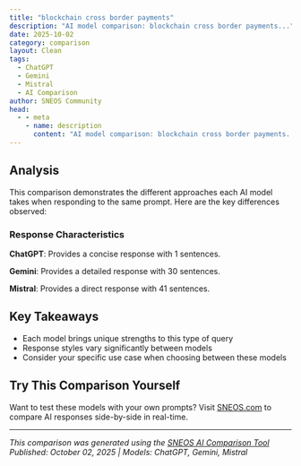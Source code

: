 ```yaml
---
title: "blockchain cross border payments"
description: "AI model comparison: blockchain cross border payments..."
date: 2025-10-02
category: comparison
layout: Clean
tags:
  - ChatGPT
  - Gemini
  - Mistral
  - AI Comparison
author: SNEOS Community
head:
  - - meta
    - name: description
      content: "AI model comparison: blockchain cross border payments..."
---
```


<ChatComparison
  title="blockchain cross border payments"
  prompt="blockchain cross border payments"
  :responses='{
    "ChatGPT": "Blockchain technology has emerged as a transformative solution for cross-border payments, addressing many of the challenges that traditional financial systems face in this area. Here are some key points regarding blockchain and cross-border payments:\n\n### Advantages of Blockchain for Cross-Border Payments\n\n1. **Speed**: Traditional cross-border transactions can take several days to settle due to the involvement of multiple banks and intermediaries. Blockchain technology can facilitate near-instant transactions, reducing settlement times significantly.\n\n2. **Cost Efficiency**: Cross-border payments often incur high fees due to intermediary banks and currency conversion charges. By using blockchain, which allows for direct transactions between parties, costs can be lowered significantly.\n\n3. **Transparency**: Blockchain provides a transparent ledger that allows all parties to see the transaction history and status. This can help in reducing fraud and increasing trust among parties involved in the transaction.\n\n4. **Security**: The decentralized and cryptographic nature of blockchain enhances security. Transactions are recorded in a way that is tamper-proof, making it difficult for unauthorized parties to alter data.\n\n5. **Accessibility**: Blockchain can enable financial inclusion by providing access to banking services for unbanked populations. Individuals and businesses can participate in global trade without needing a traditional bank account.\n\n6. **Reduced Currency Exchange Issues**: Blockchain can facilitate transactions in various currencies and mitigate the complexities of currency exchange by allowing for the use of stablecoins or cryptocurrencies.\n\n### Use Cases of Blockchain in Cross-Border Payments\n\n1. **Cryptocurrencies**: Many businesses and individuals are leveraging cryptocurrencies like Bitcoin or stablecoins such as USDC or USDT for cross-border payments. These digital currencies enable direct peer-to-peer transactions without the need for intermediaries.\n\n2. **Blockchain-Based Remittance Services**: Companies like Ripple and Stellar are creating solutions specifically for remittances, allowing people to send money across borders more quickly and at lower costs.\n\n3. **Central Bank Digital Currencies (CBDCs)**: Several countries are exploring or piloting their own digital currencies based on blockchain technology, which could revolutionize cross-border payments by streamlining transactions between countries.\n\n4. **Supply Chain Finance**: Blockchain can improve transparency and efficiency in supply chain finance, making it easier for businesses to engage in cross-border trade and finance.\n\n### Challenges\n\nDespite its advantages, there are several challenges and considerations when it comes to using blockchain for cross-border payments:\n\n1. **Regulatory Compliance**: Different countries have varying regulations regarding cryptocurrencies and digital payments. Ensuring compliance with anti-money laundering (AML) and know-your-customer (KYC) regulations can be complex.\n\n2. **Volatility**: The value of many cryptocurrencies can fluctuate significantly, which may pose risks for businesses using them for cross-border payments.\n\n3. **Infrastructure and Adoption**: Widespread adoption of blockchain for cross-border payments requires significant changes in infrastructure, both technologically and within financial institutions.\n\n4. **Interoperability**: Different blockchain networks need to be able to communicate with each other to maximize efficiency in cross-border payments.\n\n### Conclusion\n\nBlockchain technology holds great promise for revolutionizing cross-border payments. Its ability to enhance speed, reduce costs, and increase transparency can address many of the challenges present in traditional banking systems. As technology and regulatory frameworks evolve, blockchain has the potential to create a more efficient global economy.",
    "Gemini": "Blockchain technology holds significant promise for revolutionizing cross-border payments, offering potential advantages over traditional systems. Here\u0027s a breakdown of the key aspects:\n\n**How Blockchain Can Improve Cross-Border Payments:**\n\n*   **Faster Transactions:** Traditional cross-border payments can take days or even weeks to settle due to multiple intermediaries (correspondent banks) and differing regulatory requirements. Blockchain can enable near real-time settlements by eliminating or streamlining these intermediaries and using a distributed ledger for faster verification.\n*   **Reduced Costs:** Each intermediary in the traditional system charges fees, adding to the overall cost of the transaction. Blockchain can significantly reduce these costs by disintermediation and automating processes.\n*   **Increased Transparency:** The distributed ledger provides a transparent and immutable record of each transaction, making it easier to track the flow of funds and identify any issues.\n*   **Enhanced Security:** Cryptography and consensus mechanisms inherent in blockchain technology enhance security and reduce the risk of fraud and cyberattacks.\n*   **Improved Accessibility:** Blockchain can provide access to financial services for individuals and businesses in underserved regions who may not have access to traditional banking infrastructure.\n*   **Smart Contracts:** Smart contracts can automate various aspects of cross-border payments, such as currency conversion, compliance checks, and fund release upon fulfillment of specific conditions.\n\n**Challenges to Adoption:**\n\n*   **Regulatory Uncertainty:** Regulations surrounding cryptocurrencies and blockchain technology vary significantly across countries, creating uncertainty and compliance challenges for businesses operating in multiple jurisdictions.\n*   **Scalability:** Some blockchain networks have limitations in terms of transaction throughput, which could hinder their ability to handle large volumes of cross-border payments.\n*   **Volatility:** The price volatility of some cryptocurrencies can be a concern for businesses that need to make payments in stable currencies.\n*   **Interoperability:** Different blockchain networks may not be able to communicate with each other, which could limit the use of blockchain for cross-border payments.\n*   **Legacy System Integration:** Integrating blockchain-based solutions with existing banking and payment systems can be complex and costly.\n*   **Privacy Concerns:** While blockchain offers transparency, some users may have concerns about the privacy of their transaction data.\n*   **Adoption Barriers:** Overcoming inertia and encouraging widespread adoption among financial institutions and businesses can be a challenge.\n\n**Examples of Blockchain Solutions for Cross-Border Payments:**\n\n*   **Ripple (XRP):**  Uses its XRP cryptocurrency as a bridge currency to facilitate faster and cheaper cross-border payments between financial institutions.\n*   **Stellar (XLM):** Focuses on providing affordable financial services to underserved populations, enabling cross-border payments through its XLM token.\n*   **Circle (USDC):** Uses its USDC stablecoin, pegged to the US dollar, to facilitate faster and more reliable cross-border payments.\n*   **Visa B2B Connect:**  A blockchain-based network that aims to streamline cross-border payments for businesses.\n*   **JP Morgan Onyx:** Utilizes blockchain for institutional-grade cross-border payments and settlement.\n*   **Central Bank Digital Currencies (CBDCs):** If implemented across borders, could streamline international payments.\n\n**Use Cases:**\n\n*   **Remittances:** Sending money to family members in other countries.\n*   **Business-to-Business (B2B) Payments:** Paying suppliers and vendors in other countries.\n*   **E-commerce:** Facilitating cross-border transactions for online retailers.\n*   **Supply Chain Finance:** Streamlining payments between parties involved in global supply chains.\n*   **Salary Payments:** Paying employees working in different countries.\n\n**Overall Outlook:**\n\nBlockchain technology has the potential to transform cross-border payments, but adoption is still in its early stages.  As regulations become clearer, technology improves, and interoperability increases, we can expect to see wider adoption of blockchain-based solutions for cross-border payments in the future.  The key is to address the existing challenges and build solutions that are secure, scalable, compliant, and user-friendly.\n",
    "Mistral": "Blockchain technology has the potential to revolutionize cross-border payments by addressing several key challenges associated with traditional payment systems. Here are some ways blockchain can improve cross-border payments:\n\n### 1. **Reduced Costs**\nTraditional cross-border payments often involve multiple intermediaries, each charging fees. Blockchain can streamline the process by eliminating intermediaries, thereby reducing transaction costs.\n\n### 2. **Faster Transactions**\nBlockchain transactions can be processed almost instantaneously, compared to traditional methods that can take several days. This speed is particularly beneficial for businesses that need to manage cash flow efficiently.\n\n### 3. **Enhanced Security**\nBlockchain\u0027s decentralized and immutable nature ensures that transactions are secure and transparent. Each transaction is recorded on a distributed ledger, making it difficult for fraudulent activities to occur.\n\n### 4. **Transparency and Traceability**\nEvery transaction on a blockchain is recorded and can be traced back to its origin. This transparency helps in tracking the flow of funds and ensuring compliance with regulatory requirements.\n\n### 5. **24/7 Availability**\nBlockchain networks operate continuously, allowing for transactions to be processed at any time, unlike traditional banking systems that have limited operating hours.\n\n### 6. **Smart Contracts**\nSmart contracts can automate the execution of agreements, reducing the need for manual intervention and ensuring that payments are made only when predefined conditions are met.\n\n### 7. **Interoperability**\nBlockchain platforms can be designed to be interoperable with existing financial systems, allowing for seamless integration and adoption.\n\n### Examples of Blockchain in Cross-Border Payments\n\n1. **Ripple (XRP)**\n   - Ripple\u0027s blockchain-based payment protocol, RippleNet, facilitates fast and low-cost cross-border payments. It uses the cryptocurrency XRP as a bridge currency to convert between different fiat currencies.\n\n2. **Stellar (XLM)**\n   - Stellar is another blockchain platform designed for cross-border payments. It focuses on providing low-cost, fast, and secure transactions, particularly in underbanked regions.\n\n3. **JPM Coin**\n   - JPMorgan Chase has developed JPM Coin, a digital coin that represents a fiat currency and is used for instantaneous payments between institutional clients.\n\n4. **IBM Blockchain World Wire**\n   - IBM\u0027s Blockchain World Wire uses blockchain technology to facilitate cross-border payments. It leverages Stellar\u0027s network to enable near real-time clearing and settlement of cross-border payments.\n\n### Challenges and Considerations\n\n1. **Regulatory Compliance**\n   - Ensuring compliance with various regulatory frameworks across different jurisdictions can be complex. Blockchain solutions need to adhere to anti-money laundering (AML) and know your customer (KYC) regulations.\n\n2. **Scalability**\n   - Blockchain networks need to be scalable to handle a large volume of transactions efficiently.\n\n3. **Adoption**\n   - Widespread adoption of blockchain technology for cross-border payments requires collaboration and integration with existing financial systems.\n\n4. **Technical Complexity**\n   - Implementing blockchain solutions can be technically complex and may require significant investment in infrastructure and expertise.\n\n### Conclusion\n\nBlockchain technology offers numerous advantages for cross-border payments, including reduced costs, faster transactions, enhanced security, and increased transparency. While there are challenges to overcome, the potential benefits make it a promising solution for the future of international payments."
  }'
  published-date="11:01"
/>

## Analysis

This comparison demonstrates the different approaches each AI model takes when responding to the same prompt. Here are the key differences observed:

### Response Characteristics

**ChatGPT**: Provides a concise response with 1 sentences. 

**Gemini**: Provides a detailed response with 30 sentences. 

**Mistral**: Provides a direct response with 41 sentences. 

## Key Takeaways

- Each model brings unique strengths to this type of query
- Response styles vary significantly between models
- Consider your specific use case when choosing between these models

## Try This Comparison Yourself

Want to test these models with your own prompts? Visit [SNEOS.com](https://sneos.com) to compare AI responses side-by-side in real-time.

---

*This comparison was generated using the [SNEOS AI Comparison Tool](https://sneos.com)*
*Published: October 02, 2025 | Models: ChatGPT, Gemini, Mistral*
